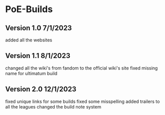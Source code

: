 # PoE-Builds
## Version 1.0 7/1/2023
added all the websites
## Version 1.1 8/1/2023
changed all the wiki's from fandom to the official wiki's site 
fixed missing name for ultimatum build
## Version 2.0 12/1/2023
fixed unique links for some builds
fixed some misspelling
added trailers to all the leagues
changed the build note system


